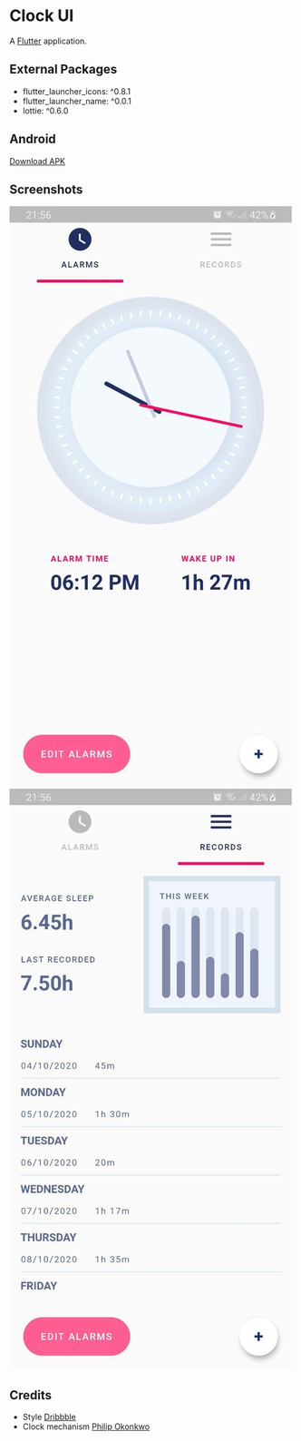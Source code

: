 # Clock UI

A [Flutter](https://flutter.dev/) application.

## External Packages

* flutter_launcher_icons: ^0.8.1
* flutter_launcher_name: ^0.0.1
* lottie: ^0.6.0

## Android

[Download APK](release/app-release.apk)

## Screenshots
![screenshot1](release/screenchot1.jpg)
![screenshot2](release/screenchot2.jpg)

## Credits

* Style [Dribbble](https://dribbble.com/shots/6259293-Sleep-Tracker-App)
* Clock mechanism [Philip Okonkwo](https://medium.com/@NPKompleet/creating-an-analog-clock-in-flutter-i-68def107d9f4)
